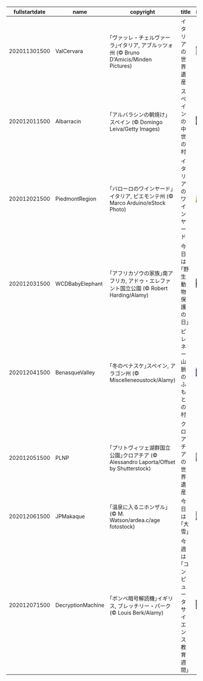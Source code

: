 |fullstartdate|name|copyright|title|image|
|--|--|--|--|--|
202011301500|ValCervara|｢ヴァッレ・チェルヴァーラ｣イタリア, アブルッツォ州 (© Bruno D'Amicis/Minden Pictures)|イタリアの世界遺産|![](/ja-JP/2020/12/202011301500ValCervara.jpg)|
202012011500|Albarracin|｢アルバラシンの朝焼け」スペイン (© Domingo Leiva/Getty Images)|スペインの中世の村|![](/ja-JP/2020/12/202012011500Albarracin.jpg)|
202012021500|PiedmontRegion|｢バローロのワインヤード｣イタリア, ピエモンテ州 (© Marco Arduino/eStock Photo)|イタリアのワインヤード|![](/ja-JP/2020/12/202012021500PiedmontRegion.jpg)|
202012031500|WCDBabyElephant|｢アフリカゾウの家族｣南アフリカ, アドゥ・エレファント国立公園 (© Robert Harding/Alamy)|今日は｢野生動物保護の日｣|![](/ja-JP/2020/12/202012031500WCDBabyElephant.jpg)|
202012041500|BenasqueValley|｢冬のベナスケ｣スペイン, アラゴン州 (© Miscelleneoustock/Alamy)|ピレネー山脈のふもとの村|![](/ja-JP/2020/12/202012041500BenasqueValley.jpg)|
202012051500|PLNP|｢プリトヴィツェ湖群国立公園｣クロアチア (© Alessandro Laporta/Offset by Shutterstock)|クロアチアの世界遺産|![](/ja-JP/2020/12/202012051500PLNP.jpg)|
202012061500|JPMakaque|｢温泉に入るニホンザル｣ (© M. Watson/ardea.c/age fotostock)|今日は｢大雪｣|![](/ja-JP/2020/12/202012061500JPMakaque.jpg)|
202012071500|DecryptionMachine|｢ボンベ暗号解読機｣イギリス, ブレッチリー・パーク (© Louis Berk/Alamy)|今週は｢コンピュータサイエンス教育週間｣|![](/ja-JP/2020/12/202012071500DecryptionMachine.jpg)|
